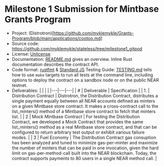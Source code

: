 # Milestone 1 Submission for Mintbase Grants Program

* Project: (Distrotron)[https://github.com/myklemykle/Grants-Program/blob/main/applications/cootoo.md]
* Source code: https://github.com/myklemykle/stateless/tree/milestone1_gitpod
* License: [Unlicense](https://unlicense.org/)
* Documentation: [README.md](https://github.com/myklemykle/stateless/blob/milestone1_gitpod/README.md) gives an overview. Inline Rust documentation describes the contract API.
* Code format: [rustfmt](https://github.com/rust-lang/rustfmt) & [Standard JS](https://standardjs.com/)
Testing Guide: [TESTING.md](https://github.com/myklemykle/stateless/blob/milestone1_gitpod/README.md) tells how to use `make` targets to run all tests at the command line, including options to deploy the contract on a sandbox node or on the public NEAR testnet.
* Deliverables:
|  |  |  |
|---|---|---|
| # | Deliverable | Specification |
| 1.  | Distribution Contract | Distrotron, the Distribution Contract, distributes a single payment equally between all NEAR accounts defined as minters on a given Mintbase store contract.  It makes a cross-contract call to the list_minters() method of a Mintbase store contract to fetch that minters list.  |
| 2 | Mock Mintbase Contract | For testing the Distribution Contract, we developed a Mock Contract that provides the same list_minters() method as a real Mintbase store contract, and that can be configured to return arbitrary test output or exhibit various failure modes.  |
| 3 | Fuel Economy | The Distribution Contract gas consuption has been analyzed and tuned to minimize gas-per-minter and maximize the number of minters that can be paid in one invocation, given the hard limit on gas-per-method-call built into the NEAR blockchain. Today, the contract supports payments to 80 users in a single NEAR method call.  |

